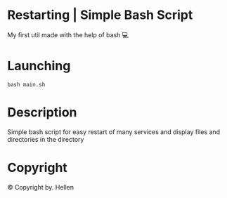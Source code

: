 # Restarting | Simple Bash Script
My first util made with the help of bash 💻
# Launching
```
bash main.sh
```
# Description
Simple bash script for easy restart of many services and display files and directories in the directory
# Copyright
© Copyright by. Hellen
